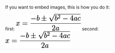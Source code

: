 If you want to embed images, this is how you do it:

first: ![Image of Yaktocat](1.gif)
second: ![Image of Yaktocat](2.gif)
